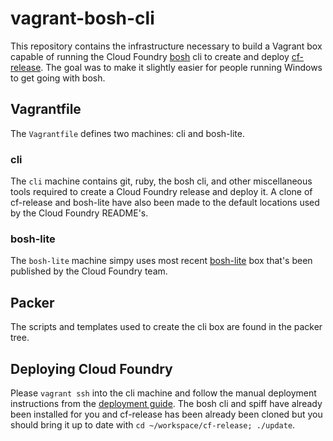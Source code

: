 vagrant-bosh-cli
================

This repository contains the infrastructure necessary to build a Vagrant box capable of running the
Cloud Foundry [bosh](https://github.com/cloudfoundry/bosh) cli to create and deploy
[cf-release](https://github.com/cloudfoundry/cf-release).  The goal was to make it slightly easier
for people running Windows to get going with bosh.


## Vagrantfile

The `Vagrantfile` defines two machines: cli and bosh-lite.

### cli

The `cli` machine contains git, ruby, the bosh cli, and other miscellaneous tools required to create
a Cloud Foundry release and deploy it.  A clone of cf-release and bosh-lite have also been made to
the default locations used by the Cloud Foundry README's.

### bosh-lite

The `bosh-lite` machine simpy uses most recent [bosh-lite](https://github.com/cloudfoundry/bosh-lite)
box that's been published by the Cloud Foundry team.

## Packer

The scripts and templates used to create the cli box are found in the packer tree.

## Deploying Cloud Foundry

Please `vagrant ssh` into the cli machine and follow the manual deployment instructions from the
[deployment guide](https://github.com/cloudfoundry/bosh-lite/blob/master/docs/deploy-cf.md).
The bosh cli and spiff have already been installed for you and cf-release has been already been
cloned but you should bring it up to date with `cd ~/workspace/cf-release; ./update`.

